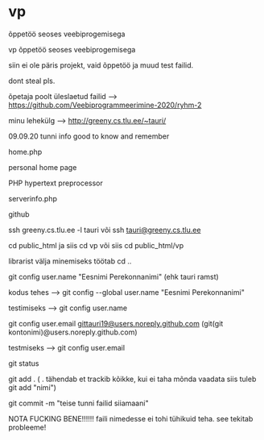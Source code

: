# vp
õppetöö seoses veebiprogemisega


vp
õppetöö seoses veebiprogemisega

siin ei ole päris projekt, vaid õppetöö ja muud test failid.

dont steal pls.

õpetaja poolt üleslaetud failid --> https://github.com/Veebiprogrammeerimine-2020/ryhm-2

minu lehekülg --> http://greeny.cs.tlu.ee/~tauri/

09.09.20 tunni info good to know and remember

home.php

personal home page

PHP hypertext preprocessor

serverinfo.php

github

ssh greeny.cs.tlu.ee -l tauri või ssh tauri@greeny.cs.tlu.ee

cd public_html ja siis cd vp või siis cd public_html/vp

librarist välja minemiseks töötab cd ..

git config user.name "Eesnimi Perekonnanimi" (ehk tauri ramst)

kodus tehes --> git config --global user.name "Eesnimi Perekonnanimi"

testimiseks --> git config user.name

git config user.email gittauri19@users.noreply.github.com (git(git kontonimi)@users.noreply.github.com)

testmiseks --> git config user.email

git status

git add . ( . tähendab et trackib kõikke, kui ei taha mõnda vaadata siis tuleb git add "nimi")

git commit -m "teise tunni failid siiamaani"

NOTA FUCKING BENE!!!!!! faili nimedesse ei tohi tühikuid teha. see tekitab probleeme!
